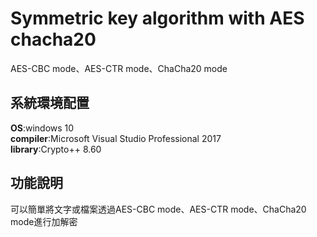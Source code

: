 # Symmetric key algorithm with AES chacha20
 AES-CBC mode、AES-CTR mode、ChaCha20 mode
## 系統環境配置
**OS**:windows 10  
**compiler**:Microsoft Visual Studio Professional 2017  
**library**:Crypto++ 8.60  
## 功能說明
可以簡單將文字或檔案透過AES-CBC mode、AES-CTR mode、ChaCha20 mode進行加解密
